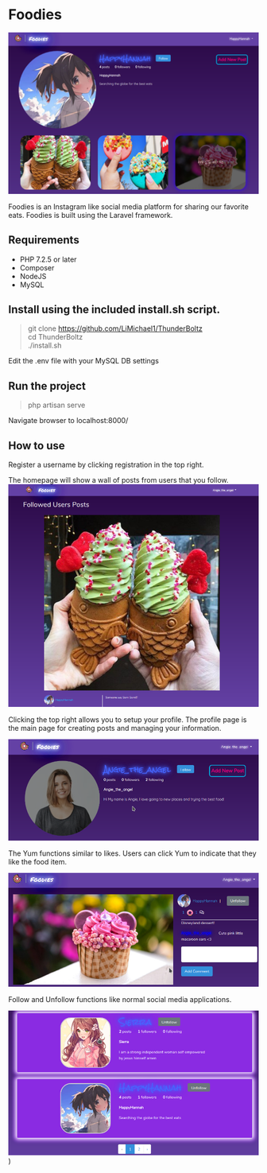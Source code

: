 # Foodies
![Foodies](https://github.com/LiMichael1/ThunderBoltz/blob/master/resources/img/Screenshot.png?raw=true)

Foodies is an Instagram like social media platform for sharing our favorite eats. Foodies is built using the Laravel framework.

## Requirements

* PHP 7.2.5 or later
* Composer
* NodeJS
* MySQL

## Install using the included  **install.sh** script.

> git clone https://github.com/LiMichael1/ThunderBoltz  
>cd ThunderBoltz  
> ./install.sh  

Edit the .env file with your MySQL DB settings

## Run the project

>php artisan serve  

Navigate browser to localhost:8000/

## How to use

Register a username by clicking registration in the top right.

The homepage will show a wall of posts from users that you follow.
![Wall](https://github.com/LiMichael1/ThunderBoltz/blob/master/resources/img/wall.png?raw=true)

Clicking the top right allows you to setup your profile. The profile page is the main page for creating posts and managing your information.

![Profile](https://github.com/LiMichael1/ThunderBoltz/blob/master/resources/img/profile.png?raw=true)

The Yum functions similar to likes. Users can click Yum to indicate that they like the food item.

![Yumcomment](https://github.com/LiMichael1/ThunderBoltz/blob/master/resources/img/yumcomment.png?raw=true)

Follow and Unfollow functions like normal social media applications.

![Userlist](https://github.com/LiMichael1/ThunderBoltz/blob/master/resources/img/userlist.png?raw=true))
